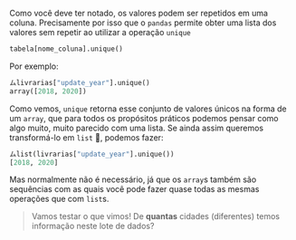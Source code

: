 Como você deve ter notado, os valores podem ser repetidos em uma coluna. Precisamente por isso que o `pandas`  permite obter uma lista dos valores sem repetir ao utilizar a operação `unique`

```python
tabela[nome_coluna].unique()
```

Por exemplo:

```python
ムlivrarias["update_year"].unique()
array([2018, 2020])
```

Como vemos, `unique` retorna esse conjunto de valores únicos na forma de um `array`, que para todos os propósitos práticos podemos pensar como algo muito, muito parecido com uma lista. Se ainda assim queremos transformá-lo em `list` 🔄, podemos fazer: 

```python
ムlist(livrarias["update_year"].unique())
[2018, 2020]
```

Mas normalmente não é necessário, já que os `array`s também são sequências com as quais você pode fazer quase todas as mesmas operações que com `list`s.


> Vamos testar o que vimos!  De **quantas** cidades (diferentes) temos informação neste lote de dados?
